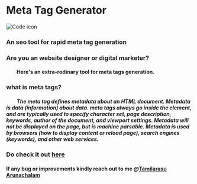 # Meta Tag Generator
![Code icon](https://encrypted-tbn0.gstatic.com/images?q=tbn:ANd9GcTKJ3p3x5Z0sbH-utYyUd3rgQCJ-38V4xb4nOBcyzq3xIHSrPT7-QjdAwJyPrJuc-TyRig&usqp=CAU)
### An seo tool for rapid meta tag generation
### Are you an website designer or digital marketer?
#### &emsp;&emsp;Here's an extra-rodinary tool for meta tags generation.
### what is meta tags?
##### &emsp;&emsp;The meta tag defines metadata about an HTML document. Metadata is data (information) about data. meta tags always go inside the <head> element, and are typically used to specify character set, page description, keywords, author of the document, and viewport settings. Metadata will not be displayed on the page, but is machine parsable. Metadata is used by browsers (how to display content or reload page), search engines (keywords), and other web services. 
### Do check it out [here](https://tamilarasu21.github.io/meta-tag-generator/)
#### If any bug or improvements kindly reach out to me *@*[Tamilarasu Arunachalam](https://www.linkedin.com/in/tamilarasu-arunachalam/)
